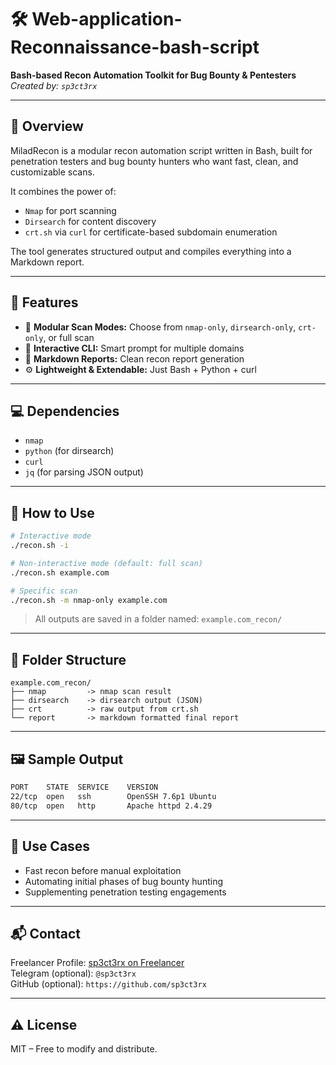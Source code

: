 # 🛠 Web-application-Reconnaissance-bash-script
**Bash-based Recon Automation Toolkit for Bug Bounty & Pentesters**  
_Created by: `sp3ct3rx`_

---

## 📌 Overview

MiladRecon is a modular recon automation script written in Bash, built for penetration testers and bug bounty hunters who want fast, clean, and customizable scans.

It combines the power of:
- `Nmap` for port scanning
- `Dirsearch` for content discovery
- `crt.sh` via `curl` for certificate-based subdomain enumeration

The tool generates structured output and compiles everything into a Markdown report.

---

## 🔧 Features

- 🧩 **Modular Scan Modes:** Choose from `nmap-only`, `dirsearch-only`, `crt-only`, or full scan  
- 🧠 **Interactive CLI:** Smart prompt for multiple domains  
- 📄 **Markdown Reports:** Clean recon report generation  
- ⚙️ **Lightweight & Extendable:** Just Bash + Python + curl

---

## 💻 Dependencies

- `nmap`
- `python` (for dirsearch)
- `curl`
- `jq` (for parsing JSON output)

---

## 🚀 How to Use

```bash
# Interactive mode
./recon.sh -i

# Non-interactive mode (default: full scan)
./recon.sh example.com

# Specific scan
./recon.sh -m nmap-only example.com
```

> All outputs are saved in a folder named: `example.com_recon/`

---

## 📂 Folder Structure

```
example.com_recon/
├── nmap         -> nmap scan result
├── dirsearch    -> dirsearch output (JSON)
├── crt          -> raw output from crt.sh
└── report       -> markdown formatted final report
```

---

## 🖼 Sample Output

```bash
PORT    STATE  SERVICE    VERSION
22/tcp  open   ssh        OpenSSH 7.6p1 Ubuntu
80/tcp  open   http       Apache httpd 2.4.29
```

---

## 🔐 Use Cases

- Fast recon before manual exploitation  
- Automating initial phases of bug bounty hunting  
- Supplementing penetration testing engagements

---

## 📬 Contact

Freelancer Profile: [sp3ct3rx on Freelancer](https://www.freelancer.com/u/sp3ct3rx)  
Telegram (optional): `@sp3ct3rx`  
GitHub (optional): `https://github.com/sp3ct3rx`

---

## ⚠️ License

MIT – Free to modify and distribute.
